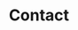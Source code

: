---
title: Contact
type: landing

sections:
  - block: contact
    content:
      title: Contact
      subtitle: test
      text: |-
        test
      email: zmfltmvl@hotmail.co.kr
---